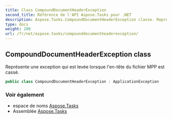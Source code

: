 ```yaml
---
title: Class CompoundDocumentHeaderException
second_title: Référence de l'API Aspose.Tasks pour .NET
description: Aspose.Tasks.CompoundDocumentHeaderException classe. Représente une exception qui est levée lorsque lentête du fichier MPP est cassé.
type: docs
weight: 280
url: /fr/net/aspose.tasks/compounddocumentheaderexception/
---
```

## CompoundDocumentHeaderException class

Représente une exception qui est levée lorsque l'en-tête du fichier MPP est cassé.

```csharp
public class CompoundDocumentHeaderException : ApplicationException
```

### Voir également

* espace de noms [Aspose.Tasks](../../aspose.tasks/)
* Assemblée [Aspose.Tasks](../../)


